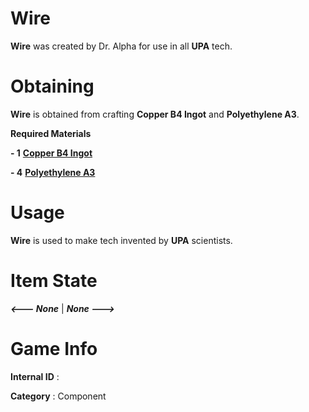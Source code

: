 # Wire

**Wire** was created by Dr. Alpha for use in all **UPA** tech.

# Obtaining

**Wire** is obtained from crafting **Copper B4 Ingot** and **Polyethylene A3**.

**Required Materials**

**- 1** [**Copper B4 Ingot**](https://github.com/AlphaMC0/Lone-Martian/blob/main/Ingots/Copper%20B4%20Ingot.md)

**- 4** [**Polyethylene A3**](https://github.com/AlphaMC0/Lone-Martian/blob/main/COres/Polyethylene%20A3.md)

# Usage

**Wire** is used to make tech invented by **UPA** scientists.

# Item State

***<--- None*** | ***None --->***

# Game Info

**Internal ID** : 

**Category** : Component

